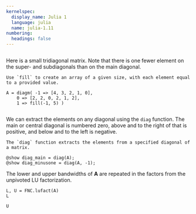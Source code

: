 ```yaml
---
kernelspec:
  display_name: Julia 1
  language: julia
  name: julia-1.11
numbering:
  headings: false
---
```

```{index} ! Julia; fill, Julia; diagm, ! Julia; diag
```

Here is a small tridiagonal matrix. Note that there is one fewer element on the super- and subdiagonals than on the main diagonal.
```{tip}
Use `fill` to create an array of a given size, with each element equal to a provided value.
```

```{code-cell}
A = diagm( -1 => [4, 3, 2, 1, 0], 
    0 => [2, 2, 0, 2, 1, 2], 
    1 => fill(-1, 5) )
```

```{index} ! Julia; diag
```

We can extract the elements on any diagonal using the `diag` function. The main or central diagonal is numbered zero, above and to the right of that is positive, and below and to the left is negative.
```{tip}
The `diag` function extracts the elements from a specified diagonal of a matrix.
```

```{code-cell}
@show diag_main = diag(A);
@show diag_minusone = diag(A, -1);
```
The lower and upper bandwidths of $\mathbf{A}$ are repeated in the factors from the unpivoted LU factorization. 

```{code-cell}
L, U = FNC.lufact(A)
L
```

```{code-cell}
U
```

